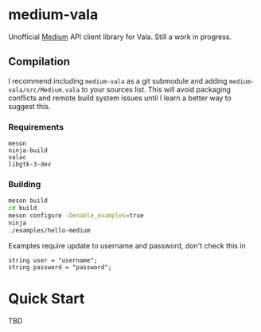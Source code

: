 # medium-vala

Unofficial [Medium](https://medium.com) API client library for Vala. Still a work in progress.

## Compilation

I recommend including `medium-vala` as a git submodule and adding `medium-vala/src/Medium.vala` to your sources list. This will avoid packaging conflicts and remote build system issues until I learn a better way to suggest this.

### Requirements

```
meson
ninja-build
valac
libgtk-3-dev
```

### Building

```bash
meson build
cd build
meson configure -Denable_examples=true
ninja
./examples/hello-medium
```

Examples require update to username and password, don't check this in

```
string user = "username";
string password = "password";
```

# Quick Start

TBD
